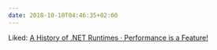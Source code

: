 ```yaml
---
date: 2018-10-10T04:46:35+02:00
---
```


Liked: [A History of .NET Runtimes · Performance is a Feature!](http://mattwarren.org/2018/10/02/A-History-of-.NET-Runtimes/)

